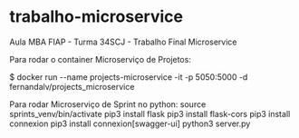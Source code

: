 # trabalho-microservice
Aula MBA FIAP - Turma 34SCJ - Trabalho Final Microservice


Para rodar o container Microserviço de Projetos:

$ docker run --name projects-microservice -it -p 5050:5000 -d fernandalv/projects_microservice

Para rodar Microserviço de Sprint no python:
source sprints_venv/bin/activate
pip3 install flask
pip3 install flask-cors
pip3 install connexion
pip3 install connexion[swagger-ui]
python3 server.py
